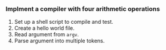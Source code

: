 ### Implment a compiler with four arithmetic operations

1. Set up a shell script to compile and test.
2. Create a hello world file.
3. Read argument from `argv`.
4. Parse argument into multiple tokens.

